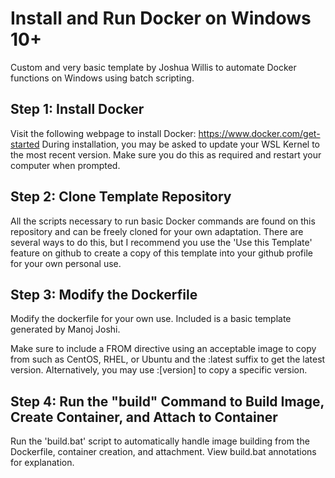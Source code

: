 # Install and Run Docker on Windows 10+
Custom and very basic template by Joshua Willis to automate Docker functions on Windows using batch scripting.

## Step 1: Install Docker
Visit the following webpage to install Docker: https://www.docker.com/get-started
During installation, you may be asked to update your WSL Kernel to the most recent version. Make sure you do this as required and restart your computer when prompted.

## Step 2: Clone Template Repository
All the scripts necessary to run basic Docker commands are found on this repository and can be freely cloned for your own adaptation. There are several ways to do this, but I recommend you use the 'Use this Template' feature on github to create a copy of this template into your github profile for your own personal use.

## Step 3: Modify the Dockerfile
Modify the dockerfile for your own use. Included is a basic template generated by Manoj Joshi.

Make sure to include a FROM directive using an acceptable image to copy from such as CentOS, RHEL, or Ubuntu and the :latest suffix to get the latest version. Alternatively, you may use :\[version] to copy a specific version.

## Step 4: Run the "build" Command to Build Image, Create Container, and Attach to Container
Run the 'build.bat' script to automatically handle image building from the Dockerfile, container creation, and attachment. View build.bat annotations for explanation.
